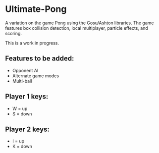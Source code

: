 Ultimate-Pong
=============

A variation on the game Pong using the Gosu/Ashton libraries. The game features box collision detection, local multiplayer, particle effects, and scoring.

This is a work in progress.

Features to be added:
---------------------
* Opponent AI
* Alternate game modes
* Multi-ball

Player 1 keys:
--------------
* W = up
* S = down


Player 2 keys:
--------------
* I = up
* K = down
